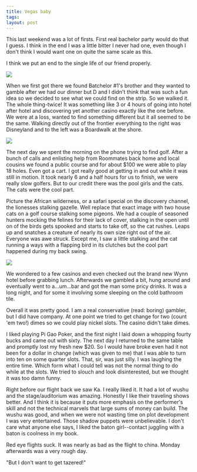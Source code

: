 ```yaml
---
title: Vegas baby
tags:
layout: post
---
```

This last weekend was a lot of firsts. First real bachelor party would do that I guess.  I think in the end I was a little bitter I never had one, even though I don't think I would want one on quite the same scale as this.

I think we put an end to the single life of our friend properly.

<img src="http://www.fuzzymonk.com/albums/Vegas2005/DSC03009.thumb.jpg" >

When we first got there we found Batchelor #1's brother and they wanted to gamble after we had our dinner but D and I didn't think that was such a fun idea so we decided to see what we could find on the strip. So we walked it.  The whole thing-twice! It was something like 3 or 4 hours of going into hotel after hotel and discovering yet another casino exactly like the one before.  We were at a loss, wanted to find something different but it all seemed to be the same.  Walking directly out of the frontier everything to the right was Disneyland and to the left was a Boardwalk at the shore.

<img src="http://www.fuzzymonk.com/albums/Vegas2005/DSC03012.thumb.jpg" />

The next day we spent the morning on the phone trying to find golf.  After a bunch of calls and enlisting help from Roommates back home and local cousins we found a public course and for about $100 we were able to play 18 holes.  Even got a cart.  I got really good at getting in and out while it was still in motion.  It took nearly 6 and a half hours for us to finish, we were really slow golfers.  But to our credit there was the pool girls and the cats.  The cats were the cool part.

Picture the African wilderness, or a safari special on the discovery channel, the lionesses stalking gazelle.  Well replace that exact image with two house cats on a golf course stalking some pigeons.  We had a couple of seasoned hunters mocking the felines for their lack of cover, stalking in the open until on of the birds gets spooked and starts to take off, so the cat rushes.  Leaps up and snatches a creature of nearly its own size right out of the air.  Everyone was awe struck.  Except me, I saw a little stalking and the cat running a ways with a flapping bird in its clutches but the cool part happened during my back swing.

<img src="http://www.fuzzymonk.com/albums/Vegas2005/DSC03022.thumb.jpg" />

We wondered to a few casinos and even checked out the brand new Wynn hotel before grabbing lunch.  Afterwards we gambled a bit, hung around and eventually went to a...um...bar and got the man some pricy drinks.  It was a long night, and for some it involving some sleeping on the cold bathroom tile.

Overall it was pretty good.  I am a real conservative (read: boring) gambler, but I did have company.  At one point we tried to get change for two (count 'em two!) dimes so we could play nickel slots.  The casino didn't take dimes.

I liked playing Pi Gao Poker, and the first night I laid down a whopping fourty bucks and came out with sixty.  The next day I returned to the same table and promptly lost my fresh new $20. So I would have broke even had it not been for a dollar in change (which was given to me) that I was able to turn into ten on some quarter slots.  That, sir, was just silly.  I was laughing the entire time.  Which form what I could tell was not the normal thing to do while at the slots.  We tried to slouch and look disinterested, but we thought it was too damn funny.

Right before our flight back we saw Ka.  I really liked it.  It had a lot of wushu and the stage/auditorium was amazing.  Honestly I like their traveling shows better.  And I think it is because it puts more emphasis on the performer's skill and not the technical marvels that large sums of money can build. The wushu was good, and when we were not wasting time on plot development I was very entertained.  Those shadow puppets were unbelievable. I don't care what anyone else says, I liked the baton girl--contact juggling with a baton is coolness in my book.

Red eye flights suck.  It was nearly as bad as the flight to china. Monday afterwards was a very rough day.

"But I don't want to get tazered!"
